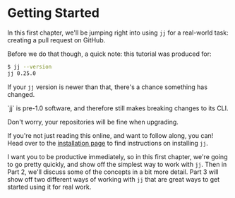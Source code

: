 # Getting Started

In this first chapter, we'll be jumping right into using `jj` for a
real-world task: creating a pull request on GitHub.

Before we do that though, a quick note: this tutorial was produced for:

```bash
$ jj --version
jj 0.25.0
```

If your `jj` version is newer than that, there's a chance something has changed.

<div class="warning">
`jj` is pre-1.0 software, and therefore still makes breaking changes to its
CLI.

Don't worry, your repositories will be fine when upgrading.
</div>

If you're not just reading this online, and want to follow along, you can!
Head over to the [installation page] to find instructions on installing `jj`.

I want you to be productive immediately, so in this first chapter, we're going
to go pretty quickly, and show off the simplest way to work with `jj`. Then in
Part 2, we'll discuss some of the concepts in a bit more detail. Part 3 will
show off two different ways of working with `jj` that are great ways to get
started using it for real work.

[installation page]: https://jj-vcs.github.io/jj/latest/install-and-setup/